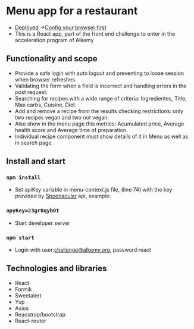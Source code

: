 # Menu app for a restaurant 
* [Deployed](https://main--gentle-gumdrop-53b945.netlify.app) ->[Config your browser first](https://experienceleague.adobe.com/docs/target/using/experiences/vec/troubleshoot-composer/mixed-content.html?lang=en
)
* This is a React app, part of the front end challenge to enter in the acceleration program of Alkemy

## Functionality and scope

* Provide a safe login with auto logout and preventing to loose session when browser refreshes.
* Validating the form when a field is incorrect and handling errors in the post request.
* Searching for recipes with a wide range of criteria: Ingredientes, Title, Max carbs, Cuisine, Diet.
* Add and remove a recipe from the results checking restrictions: only two recipes vegan and two not vegan.
* Also show in the menu page this metrics: Acumulated price, Average health score and Average time of preparation.
* Individual recipe component must show details of it in Menu as well as in search page.


## Install and start

### `npm install`

* Set apiKey variable in menu-context.js file, (line 74) with the key provided by [Spoonacular](https://spoonacular.com/) api, example:

### `apyKey=23gr0qyb0t`

* Start developer server  

### `npm start`

* Login with
user:challenge@alkemy.org,
password:react

## Technologies and libraries
* React
* Formik
* Sweetalert
* Yup
* Axios
* Reacstrap/bootstrap
* React-router

